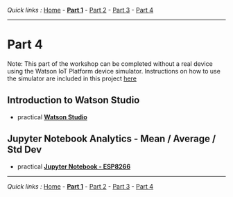 *Quick links :*
[Home](/README.md) - [**Part 1**](/part1/README.md) - [Part 2](/part2/README.md) - [Part 3](/part3/README.md) - [Part 4](/part4/README.md)
***

# Part 4

Note:  This part of the workshop can be completed without a real device using the Watson IoT Platform device simulator.  Instructions on how to use the simulator are included in this project [here](../Simulator/README.md)

## Introduction to Watson Studio

- practical [**Watson Studio**](/part4/STUDIO.md)

## Jupyter Notebook Analytics - Mean / Average / Std Dev

- practical [**Jupyter Notebook - ESP8266**](/part4/JUPYTER.md)

***
*Quick links :*
[Home](/README.md) - [**Part 1**](/part1/README.md) - [Part 2](/part2/README.md) - [Part 3](/part3/README.md) - [Part 4](/part4/README.md)
